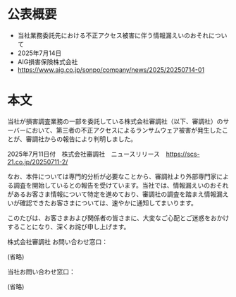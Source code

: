 # 公表概要
- 当社業務委託先における不正アクセス被害に伴う情報漏えいのおそれについて
- 2025年7月14日
- AIG損害保険株式会社
- https://www.aig.co.jp/sonpo/company/news/2025/20250714-01

# 本文
当社が損害調査業務の一部を委託している株式会社審調社（以下、審調社）のサーバーにおいて、第三者の不正アクセスによるランサムウェア被害が発生したことが、審調社からの報告により判明しました。

2025年7月11日付　株式会社審調社　ニュースリリース　https://scs-21.co.jp/20250711-2/

なお、本件については専門的分析が必要なことから、審調社より外部専門家による調査を開始しているとの報告を受けています。当社では、情報漏えいのおそれがあるお客さま情報について特定を進めており、審調社の調査を踏まえ情報漏えいが確認できたお客さまについては、速やかに通知してまいります。

このたびは、お客さまおよび関係者の皆さまに、大変なご心配とご迷惑をおかけすることになり、深くお詫び申し上げます。

株式会社審調社 お問い合わせ窓口：

(省略)

当社お問い合わせ窓口：

(省略)
